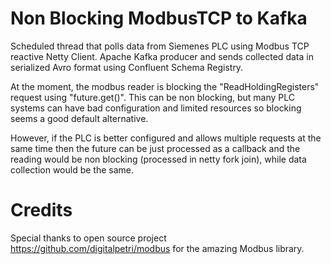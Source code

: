 # Non Blocking ModbusTCP to Kafka
Scheduled thread that polls data from Siemenes PLC using Modbus TCP reactive Netty Client.
Apache Kafka producer and sends collected data in serialized Avro format using Confluent Schema Registry.

At the moment, the modbus reader is blocking the "ReadHoldingRegisters" request using "future.get()". This can be non blocking, but many PLC systems can have bad configuration and limited resources so blocking seems a good default alternative.

However, if the PLC is better configured and allows multiple requests at the same time then the future can be just processed as a callback and the reading would be non blocking (processed in netty fork join), while data collection would be the same.

# Credits
Special thanks to open source project https://github.com/digitalpetri/modbus for the amazing Modbus library.

